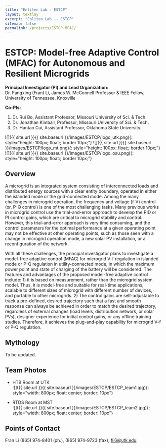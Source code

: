 ```yaml
---
title: "Enliten Lab - ESTCP"
layout: textlay
excerpt: "Enliten Lab -- ESTCP"
sitemap: false
permalink: /projects/ESTCP-MFAC/
---
```

# ESTCP: Model-free Adaptive Control (MFAC) for Autonomous and Resilient Microgrids

**Principal Investigator (PI) and Lead Organization:**<br>
Dr. Fangxing (Fran) Li, James W. McConnell Professor & IEEE Fellow, University of Tennessee, Knoxville

**Co-PIs:**<br>
1) Dr. Rui Bo, Assistant Professor, Missouri University of Sci. & Tech.<br>
2) Dr. Jonathan Kimball, Professor, Missouri University of Sci. & Tech.<br>
3) Dr. Hantao Cui, Assistant Professor, Oklahoma State University.

![]({{ site.url }}{{ site.baseurl }}/images/ESTCP/logo_utk.png){: style="height: 100px; float:; border 10px;"}
![]({{ site.url }}{{ site.baseurl }}/images/ESTCP/logo_mt.png){: style="height: 100px; float:; border 10px;"}
![]({{ site.url }}{{ site.baseurl }}/images/ESTCP/logo_osu.png){: style="height: 100px; float:; border 10px;"}

## Overview

A microgrid is an integrated system consisting of interconnected loads and distributed energy sources with a clear entity boundary, operated in either the islanded mode or the grid-connected mode. Among the many challenges in microgrid operation, the frequency and voltage (f-V) control (or, P-Q control) is one of the most challenging tasks. Many previous works in microgrid control use the trial-and-error approach to develop the PID or PI control gains, which are critical to microgrid stability and control. However, this trial-and-error approach is very time consuming, and the control parameters for the optimal performance at a given operating point may not be effective at other operating points, such as those seen with a change in microgrid operation mode, a new solar PV installation, or a reconfiguration of the network.

With all these challenges, the principal investigator plans to investigate a model-free adaptive control (MFAC) for microgrid V-f regulation in islanded mode or P-Q regulation in utility-connected mode, in which the maximum power point and state of charging of the battery will be considered. The features and advantages of the proposed model-free adaptive control include: 1) it is based on measurement, rather than the microgrid system model. Thus, it is model-free and suitable for real-time applications, scalable to different sizes of microgrid with different number of devices, and portable to other microgrids. 2) The control gains are self-adjustable to track a pre-defined, desired trajectory such that a fast and smooth response can always be achieved in order to match the desired trajectory, regardless of external changes (load levels, distribution network, or solar PVs), designer experience for initial control gains, or any offline training studies. Therefore, it achieves the plug-and-play capability for microgrid V-f or P-Q regulation.

## Mythology

To be updated.

## Team Photos

- HTB Room at UTK<br>
![]({{ site.url }}{{ site.baseurl }}/images/ESTCP/ESTCP_team1.jpg){: style="width: 800px; float: center; border: 10px"}

- RTDS Room at MST<br>
![]({{ site.url }}{{ site.baseurl }}/images/ESTCP/ESTCP_team2.jpg){: style="width: 800px; float: center; border: 10px"}

## Points of Contact

Fran Li (865) 974-8401 (ph.), (865) 974-9723 (fax), fli6@utk.edu
